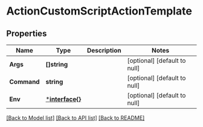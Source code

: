 # ActionCustomScriptActionTemplate

## Properties
Name | Type | Description | Notes
------------ | ------------- | ------------- | -------------
**Args** | **[]string** |  | [optional] [default to null]
**Command** | **string** |  | [optional] [default to null]
**Env** | [***interface{}**](interface{}.md) |  | [optional] [default to null]

[[Back to Model list]](../README.md#documentation-for-models) [[Back to API list]](../README.md#documentation-for-api-endpoints) [[Back to README]](../README.md)

